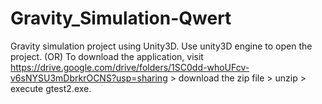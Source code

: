 # Gravity_Simulation-Qwert
Gravity simulation project using Unity3D.
Use unity3D engine to open the project.
(OR) To download the application, visit https://drive.google.com/drive/folders/1SC0dd-whoUFcv-v6sNYSU3mDbrkrOCNS?usp=sharing > download the zip file > unzip > execute gtest2.exe. 
